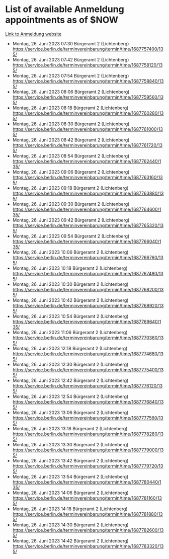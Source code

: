 # List of available Anmeldung appointments as of $NOW
[Link to Anmeldung website](https://service.berlin.de/terminvereinbarung/termin/tag.php?termin=1&anliegen[]=120686&dienstleisterlist=122210,122217,327316,122219,327312,122227,327314,122231,327346,122243,327348,122254,122252,329742,122260,329745,122262,329748,122271,327278,122273,327274,122277,327276,330436,122280,327294,122282,327290,122284,327292,122291,327270,122285,327266,122286,327264,122296,327268,150230,329760,122297,327286,122294,327284,122312,329763,122314,329775,122304,327330,122311,327334,122309,327332,317869,122281,327352,122279,329772,122283,122276,327324,122274,327326,122267,329766,122246,327318,122251,327320,122257,327322,122208,327298,122226,327300&herkunft=http%3A%2F%2Fservice.berlin.de%2Fdienstleistung%2F120686%2F)
- Montag, 26. Juni 2023 07:30 Bürgeramt 2 (Lichtenberg) https://service.berlin.de/terminvereinbarung/termin/time/1687757400/135/
- Montag, 26. Juni 2023 07:42 Bürgeramt 2 (Lichtenberg) https://service.berlin.de/terminvereinbarung/termin/time/1687758120/135/
- Montag, 26. Juni 2023 07:54 Bürgeramt 2 (Lichtenberg) https://service.berlin.de/terminvereinbarung/termin/time/1687758840/135/
- Montag, 26. Juni 2023 08:06 Bürgeramt 2 (Lichtenberg) https://service.berlin.de/terminvereinbarung/termin/time/1687759560/135/
- Montag, 26. Juni 2023 08:18 Bürgeramt 2 (Lichtenberg) https://service.berlin.de/terminvereinbarung/termin/time/1687760280/135/
- Montag, 26. Juni 2023 08:30 Bürgeramt 2 (Lichtenberg) https://service.berlin.de/terminvereinbarung/termin/time/1687761000/135/
- Montag, 26. Juni 2023 08:42 Bürgeramt 2 (Lichtenberg) https://service.berlin.de/terminvereinbarung/termin/time/1687761720/135/
- Montag, 26. Juni 2023 08:54 Bürgeramt 2 (Lichtenberg) https://service.berlin.de/terminvereinbarung/termin/time/1687762440/135/
- Montag, 26. Juni 2023 09:06 Bürgeramt 2 (Lichtenberg) https://service.berlin.de/terminvereinbarung/termin/time/1687763160/135/
- Montag, 26. Juni 2023 09:18 Bürgeramt 2 (Lichtenberg) https://service.berlin.de/terminvereinbarung/termin/time/1687763880/135/
- Montag, 26. Juni 2023 09:30 Bürgeramt 2 (Lichtenberg) https://service.berlin.de/terminvereinbarung/termin/time/1687764600/135/
- Montag, 26. Juni 2023 09:42 Bürgeramt 2 (Lichtenberg) https://service.berlin.de/terminvereinbarung/termin/time/1687765320/135/
- Montag, 26. Juni 2023 09:54 Bürgeramt 2 (Lichtenberg) https://service.berlin.de/terminvereinbarung/termin/time/1687766040/135/
- Montag, 26. Juni 2023 10:06 Bürgeramt 2 (Lichtenberg) https://service.berlin.de/terminvereinbarung/termin/time/1687766760/135/
- Montag, 26. Juni 2023 10:18 Bürgeramt 2 (Lichtenberg) https://service.berlin.de/terminvereinbarung/termin/time/1687767480/135/
- Montag, 26. Juni 2023 10:30 Bürgeramt 2 (Lichtenberg) https://service.berlin.de/terminvereinbarung/termin/time/1687768200/135/
- Montag, 26. Juni 2023 10:42 Bürgeramt 2 (Lichtenberg) https://service.berlin.de/terminvereinbarung/termin/time/1687768920/135/
- Montag, 26. Juni 2023 10:54 Bürgeramt 2 (Lichtenberg) https://service.berlin.de/terminvereinbarung/termin/time/1687769640/135/
- Montag, 26. Juni 2023 11:06 Bürgeramt 2 (Lichtenberg) https://service.berlin.de/terminvereinbarung/termin/time/1687770360/135/
- Montag, 26. Juni 2023 12:18 Bürgeramt 2 (Lichtenberg) https://service.berlin.de/terminvereinbarung/termin/time/1687774680/135/
- Montag, 26. Juni 2023 12:30 Bürgeramt 2 (Lichtenberg) https://service.berlin.de/terminvereinbarung/termin/time/1687775400/135/
- Montag, 26. Juni 2023 12:42 Bürgeramt 2 (Lichtenberg) https://service.berlin.de/terminvereinbarung/termin/time/1687776120/135/
- Montag, 26. Juni 2023 12:54 Bürgeramt 2 (Lichtenberg) https://service.berlin.de/terminvereinbarung/termin/time/1687776840/135/
- Montag, 26. Juni 2023 13:06 Bürgeramt 2 (Lichtenberg) https://service.berlin.de/terminvereinbarung/termin/time/1687777560/135/
- Montag, 26. Juni 2023 13:18 Bürgeramt 2 (Lichtenberg) https://service.berlin.de/terminvereinbarung/termin/time/1687778280/135/
- Montag, 26. Juni 2023 13:30 Bürgeramt 2 (Lichtenberg) https://service.berlin.de/terminvereinbarung/termin/time/1687779000/135/
- Montag, 26. Juni 2023 13:42 Bürgeramt 2 (Lichtenberg) https://service.berlin.de/terminvereinbarung/termin/time/1687779720/135/
- Montag, 26. Juni 2023 13:54 Bürgeramt 2 (Lichtenberg) https://service.berlin.de/terminvereinbarung/termin/time/1687780440/135/
- Montag, 26. Juni 2023 14:06 Bürgeramt 2 (Lichtenberg) https://service.berlin.de/terminvereinbarung/termin/time/1687781160/135/
- Montag, 26. Juni 2023 14:18 Bürgeramt 2 (Lichtenberg) https://service.berlin.de/terminvereinbarung/termin/time/1687781880/135/
- Montag, 26. Juni 2023 14:30 Bürgeramt 2 (Lichtenberg) https://service.berlin.de/terminvereinbarung/termin/time/1687782600/135/
- Montag, 26. Juni 2023 14:42 Bürgeramt 2 (Lichtenberg) https://service.berlin.de/terminvereinbarung/termin/time/1687783320/135/
